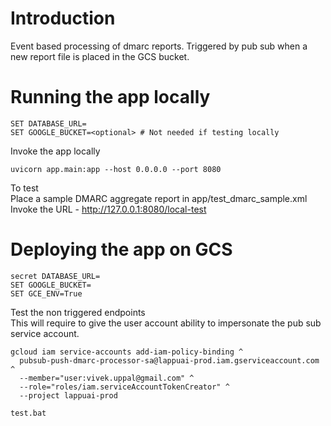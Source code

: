 # Introduction
Event based processing of dmarc reports. Triggered by pub sub when a new report file is placed in the GCS bucket.


# Running the app locally
```
SET DATABASE_URL=
SET GOOGLE_BUCKET=<optional> # Not needed if testing locally
```

Invoke the app locally
```
uvicorn app.main:app --host 0.0.0.0 --port 8080
```

To test<br/>
Place a sample DMARC aggregate report in app/test_dmarc_sample.xml<br/>
Invoke the URL - http://127.0.0.1:8080/local-test


# Deploying the app on GCS

```
secret DATABASE_URL=
SET GOOGLE_BUCKET=
SET GCE_ENV=True
```

Test the non triggered endpoints <br/>
This will require to give the user account ability to impersonate the pub sub service account.
```
gcloud iam service-accounts add-iam-policy-binding ^
  pubsub-push-dmarc-processor-sa@lappuai-prod.iam.gserviceaccount.com ^
  --member="user:vivek.uppal@gmail.com" ^
  --role="roles/iam.serviceAccountTokenCreator" ^
  --project lappuai-prod
```

```
test.bat
```
